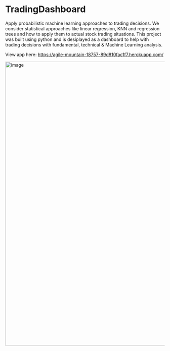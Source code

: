 # TradingDashboard

Apply probabilistic machine learning approaches to trading decisions. We consider statistical approaches like linear regression, KNN and regression trees and how to apply them to actual stock trading situations. This project was built using python and is desiplayed as a dashboard to help with trading decisions with fundamental, technical & Machine Learning analysis.

View app here: https://agile-mountain-18757-89d810fac1f7.herokuapp.com/ 

<img width="900" alt="image" src="https://github.com/watch-raider/TradingDashboard/assets/26040923/50bcdbea-a823-4137-951b-2c8eceefbc60">


